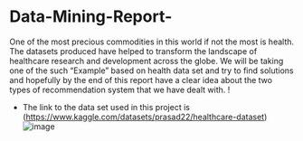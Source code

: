 # Data-Mining-Report-
One of the most precious commodities in this world if not the most is health. The datasets produced have helped to transform the landscape of healthcare research and development across the globe. We will be taking one of the such “Example” based on health data set and try to find solutions and hopefully by the end of this report have a clear idea about the two types of recommendation system that we have dealt with. !

* The link to the data set used in this project is (https://www.kaggle.com/datasets/prasad22/healthcare-dataset)![image](https://github.com/user-attachments/assets/5f3e41d7-df89-47cd-8709-771a5bb08b64)
